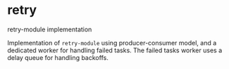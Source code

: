# retry
retry-module implementation

Implementation of `retry-module` using producer-consumer model, and a dedicated worker for handling failed tasks. 
The failed tasks worker uses a delay queue for handling backoffs.
